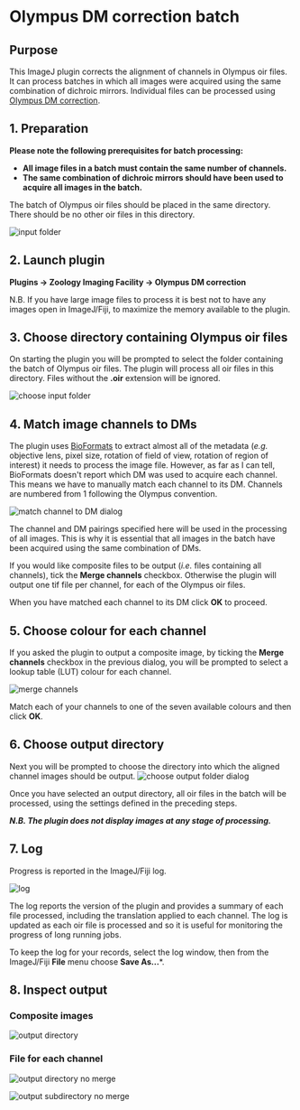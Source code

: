 # Olympus DM correction batch

## Purpose
This ImageJ plugin corrects the alignment of channels in Olympus oir files. It can process batches in which all images were acquired using the same combination of dichroic mirrors. Individual files can be processed using [Olympus DM correction](https://github.com/WaylandM/dichroic-mirror-offsets/blob/master/docs/single_file_plugin.md).

## 1. Preparation
**Please note the following prerequisites for batch processing:**

* **All image files in a batch must contain the same number of channels.**
* **The same combination of dichroic mirrors should have been used to acquire all images in the batch.**

The batch of Olympus oir files should be placed in the same directory. There should be no other oir files in this directory.

![input folder](img/batch_input_folder.png)

## 2. Launch plugin
**Plugins -> Zoology Imaging Facility -> Olympus DM correction**

N.B. If you have large image files to process it is best not to have any images open in ImageJ/Fiji, to maximize the memory available to the plugin.

## 3. Choose directory containing Olympus oir files
On starting the plugin you will be prompted to select the folder containing the batch of Olympus oir files. The plugin will process all oir files in this directory. Files without the **.oir** extension will be ignored.

![choose input folder](img/batch_choose_input_folder.png)

## 4. Match image channels to DMs
The plugin uses [BioFormats](https://www.openmicroscopy.org/bio-formats/) to extract almost all of the metadata (*e.g.* objective lens, pixel size, rotation of field of view, rotation of region of interest) it needs to process the image file. However, as far as I can tell, BioFormats doesn't report which DM was used to acquire each channel. This means we have to manually match each channel to its DM. Channels are numbered from 1 following the Olympus convention.

![match channel to DM dialog](img/match_channel_to_DM.png)

The channel and DM pairings specified here will be used in the processing of all images. This is why it is essential that all images in the batch have been acquired using the same combination of DMs.

If you would like composite files to be output (*i.e.* files containing all channels), tick the **Merge channels** checkbox. Otherwise the plugin will output one tif file per channel, for each of the Olympus oir files.

When you have matched each channel to its DM click **OK** to proceed.

## 5. Choose colour for each channel
If you asked the plugin to output a composite image, by ticking the **Merge channels** checkbox in the previous dialog, you will be prompted to select a lookup table (LUT) colour for each channel.

![merge channels](img/merge_channels.png)

Match each of your channels to one of the seven available colours and then click **OK**.

## 6. Choose output directory
Next you will be prompted to choose the directory into which the aligned channel images should be output.
![choose output folder dialog](img/choose_output_folder.png)

Once you have selected an output directory, all oir files in the batch will be processed, using the settings defined in the preceding steps.

***N.B. The plugin does not display images at any stage of processing.***


## 7. Log
Progress is reported in the ImageJ/Fiji log.

![log](img/batch_log.png)

The log reports the version of the plugin and provides a summary of each file processed, including the translation applied to each channel. The log is updated as each oir file is processed and so it is useful for monitoring the progress of long running jobs.

To keep the log for your records, select the log window, then from the ImageJ/Fiji **File** menu choose **Save As...***.



## 8. Inspect output
### Composite images
![output directory](img/batch_output_directory.png)

### File for each channel
![output directory no merge](img/batch_output_directory_no_merge.png)

![output subdirectory no merge](img/batch_output_subdirectory_no_merge.png)

